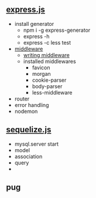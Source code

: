 ## [express.js](http://expressjs.com/)
  - install generator
    - npm i -g express-generator
	- express -h
	- express -c less test
  - [middleware](http://expressjs.com/en/guide/using-middleware.html)
    - [writing middleware](http://expressjs.com/en/guide/writing-middleware.html)
    - installed middlewares
      - favicon
	  - morgan
	  - cookie-parser
	  - body-parser
	  - less-middleware
  - router
  - error handling
  - nodemon

## [sequelize.js](http://sequelize.readthedocs.io/en/latest/)
  - mysql.server start
  - model
  - association
  - query
  -

## pug
